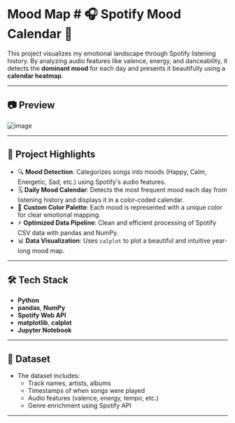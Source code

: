 # Mood Map # 🎧 Spotify Mood Calendar 📅

This project visualizes my emotional landscape through Spotify listening history. By analyzing audio features like valence, energy, and danceability, it detects the **dominant mood** for each day and presents it beautifully using a **calendar heatmap**.

---

## 📷 Preview

![image](https://github.com/user-attachments/assets/dbf358f6-8678-4649-b5b1-ddaec675504d)

---

## 📌 Project Highlights

- 🔍 **Mood Detection**: Categorizes songs into moods (Happy, Calm, Energetic, Sad, etc.) using Spotify's audio features.
- 🗓️ **Daily Mood Calendar**: Detects the most frequent mood each day from listening history and displays it in a color-coded calendar.
- 🎨 **Custom Color Palette**: Each mood is represented with a unique color for clear emotional mapping.
- ⚡ **Optimized Data Pipeline**: Clean and efficient processing of Spotify CSV data with pandas and NumPy.
- 📊 **Data Visualization**: Uses `calplot` to plot a beautiful and intuitive year-long mood map.

---

## 🛠 Tech Stack

- **Python**
- **pandas**, **NumPy**
- **Spotify Web API**
- **matplotlib**, **calplot**
- **Jupyter Notebook**

---

## 📁 Dataset

- The dataset includes:
  - Track names, artists, albums
  - Timestamps of when songs were played
  - Audio features (valence, energy, tempo, etc.)
  - Genre enrichment using Spotify API

---
